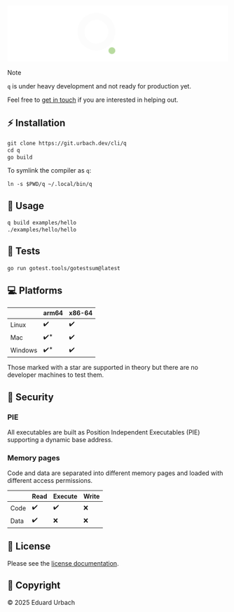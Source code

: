 <p align="center"><img alt="q logo" src="logo.svg"></p>

> [!NOTE]
> `q` is under heavy development and not ready for production yet.
>
> Feel free to [get in touch](https://urbach.dev/contact) if you are interested in helping out.

## ⚡️ Installation

```shell
git clone https://git.urbach.dev/cli/q
cd q
go build
```

To symlink the compiler as `q`:

```shell
ln -s $PWD/q ~/.local/bin/q
```

## 🚀 Usage

```shell
q build examples/hello
./examples/hello/hello
```

## 🚦 Tests

```shell
go run gotest.tools/gotestsum@latest
```

## 💻 Platforms

|         | arm64  | x86-64 |
| ------- | ------ | ------ |
| Linux   | ✔️     | ✔️     |
| Mac     | ✔️*    | ✔️     |
| Windows | ✔️*    | ✔️     |

Those marked with a star are supported in theory but there are no developer machines to test them.

## 🔑 Security

### PIE

All executables are built as Position Independent Executables (PIE) supporting a dynamic base address.

### Memory pages

Code and data are separated into different memory pages and loaded with different access permissions.

|        | Read | Execute | Write |
| ------ | ---- | ------- | ----- |
| Code   | ✔️   | ✔️      | ❌    |
| Data   | ✔️   | ❌      | ❌    |

## 🧾 License

Please see the [license documentation](https://urbach.dev/license).

## 🧔 Copyright

© 2025 Eduard Urbach